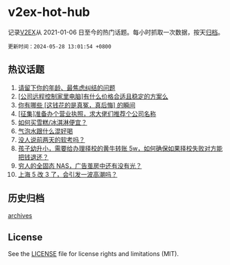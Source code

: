 # v2ex-hot-hub

 记录[V2EX](https://www.v2ex.com/)从 2021-01-06 日至今的热门话题。每小时抓取一次数据，按天[归档](archives)。

`更新时间：2024-05-28 13:01:54 +0800`

## 热议话题

1. [请留下你的年龄、最焦虑纠结的问题](https://www.v2ex.com/t/1044332)
1. [[公司远程控制家里电脑]有什么价格合适且稳定的方案么](https://www.v2ex.com/t/1044318)
1. [你有哪些 [这钱花的是真冤，真后悔] 的瞬间](https://www.v2ex.com/t/1044380)
1. [[征集]准备办个营业执照，求大佬们推荐个公司名称](https://www.v2ex.com/t/1044315)
1. [如何买雪糕/冰淇淋便宜？](https://www.v2ex.com/t/1044337)
1. [气泡水跟什么混好喝](https://www.v2ex.com/t/1044538)
1. [没人说前两天的软考吗？](https://www.v2ex.com/t/1044376)
1. [孩子幼升小，需要给办理择校的黄牛转账 5w，如何确保如果择校失败对方能把钱退还？](https://www.v2ex.com/t/1044575)
1. [穷人的全固态 NAS，广告茧房中还有没有光？](https://www.v2ex.com/t/1044302)
1. [上海 5 改 3 了，会引发一波高潮吗？](https://www.v2ex.com/t/1044437)

## 历史归档

[archives](archives)

## License

See the [LICENSE](LICENSE) file for license rights and limitations (MIT).
